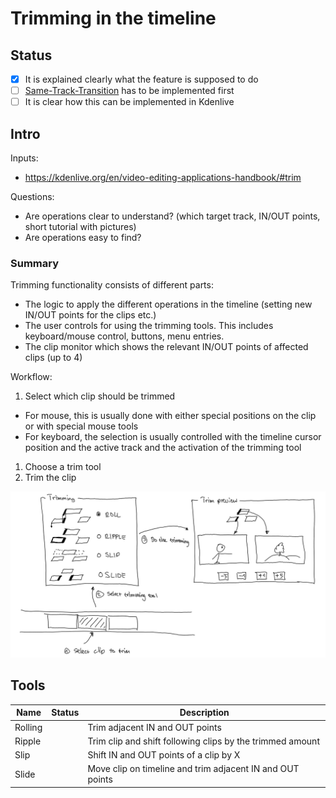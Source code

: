 # Trimming in the timeline

## Status

* [x] It is explained clearly what the feature is supposed to do
* [ ] [Same-Track-Transition](https://invent.kde.org/kde/kdenlive/-/wikis/dev/ideas/Same-Track-Crossfades) has to be implemented first
* [ ] It is clear how this can be implemented in Kdenlive

## Intro

Inputs:

* https://kdenlive.org/en/video-editing-applications-handbook/#trim

Questions:

* Are operations clear to understand? (which target track, IN/OUT points, short tutorial with pictures)
* Are operations easy to find?


### Summary

Trimming functionality consists of different parts:

* The logic to apply the different operations in the timeline (setting new IN/OUT points for the clips etc.)
* The user controls for using the trimming tools. This includes keyboard/mouse control, buttons, menu entries.
* The clip monitor which shows the relevant IN/OUT points of affected clips (up to 4)

Workflow:

1. Select which clip should be trimmed
  * For mouse, this is usually done with either special positions on the clip or with special mouse tools
  * For keyboard, the selection is usually controlled with the timeline cursor position and the active track and the activation of the trimming tool
1. Choose a trim tool
1. Trim the clip

![image](uploads/7f93d6d0c1a397c91afdb73045b8b0ec/image.png)


## Tools

| Name | Status | Description
| --- | --- | --- |
| Rolling | | Trim adjacent IN and OUT points
| Ripple | | Trim clip and shift following clips by the trimmed amount
| Slip | | Shift IN and OUT points of a clip by X
| Slide | | Move clip on timeline and trim adjacent IN and OUT points

